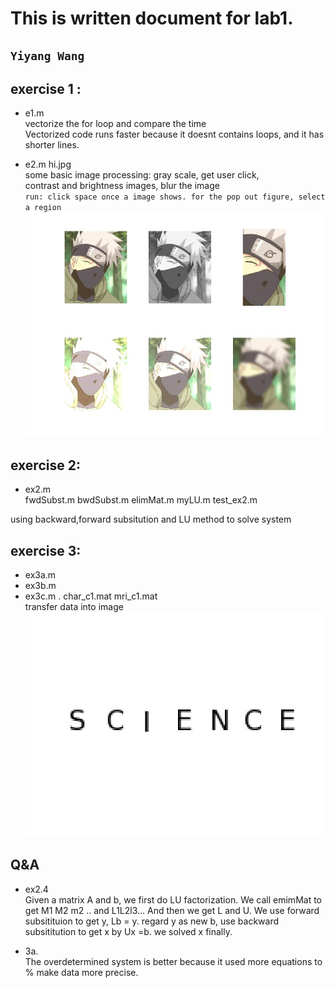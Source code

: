 # This is written document for lab1. 
`Yiyang Wang`
---

## exercise 1 : 
* e1.m </br>
 vectorize the for loop and compare the time </br>
 Vectorized code runs faster because it doesnt contains loops, and it has shorter lines.

* e2.m  hi.jpg </br>
some basic image processing: gray scale, get user click,</br>
contrast and brightness images, blur the image </br>
`run: click space once a image shows. for the pop out figure, select a region` </br>
![image](image.jpg)


## exercise 2: 
* ex2.m </br>
fwdSubst.m  bwdSubst.m  elimMat.m  myLU.m  test_ex2.m </br>

using backward,forward subsitution and LU method to solve system 



## exercise 3: 
* ex3a.m
* ex3b.m
* ex3c.m . 
char_c1.mat
mri_c1.mat
</br> transfer data into image
![science](exercise3/scince.jpg)

		
		
## Q&A
* ex2.4 </br>
Given a matrix A and b, we first do LU factorization. We call emimMat to get M1 M2 m2 .. and L1L2l3... And then we get L and U. We use forward subsitituion to get y, Lb = y. regard y as new b, use backward subsititution to get x by Ux =b. we solved x finally. 

* 3a.</br> 
The overdetermined system is better because it used more equations to
  % make data more precise. 
  
